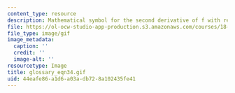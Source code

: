 ```yaml
---
content_type: resource
description: Mathematical symbol for the second derivative of f with respect to x
file: https://ol-ocw-studio-app-production.s3.amazonaws.com/courses/18-013a-calculus-with-applications-spring-2005/44eafe86a1d6a03adb728a102435fe41_glossary_eqn34.gif
file_type: image/gif
image_metadata:
  caption: ''
  credit: ''
  image-alt: ''
resourcetype: Image
title: glossary_eqn34.gif
uid: 44eafe86-a1d6-a03a-db72-8a102435fe41
---
```


